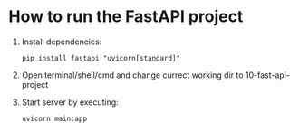 # How to run the FastAPI project

1. Install dependencies:

   ```shell
   pip install fastapi "uvicorn[standard]"
   ```

1. Open terminal/shell/cmd and change currect working dir to 10-fast-api-project
1. Start server by executing:

   ```shell
   uvicorn main:app
   ```
